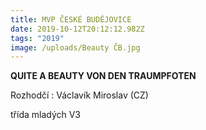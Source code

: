 ```yaml
---
title: MVP ČESKÉ BUDĚJOVICE
date: 2019-10-12T20:12:12.982Z
tags: "2019"
image: /uploads/Beauty ČB.jpg
---
```

**QUITE A BEAUTY VON DEN TRAUMPFOTEN**

Rozhodčí : Václavík Miroslav (CZ)

třída mladých V3
